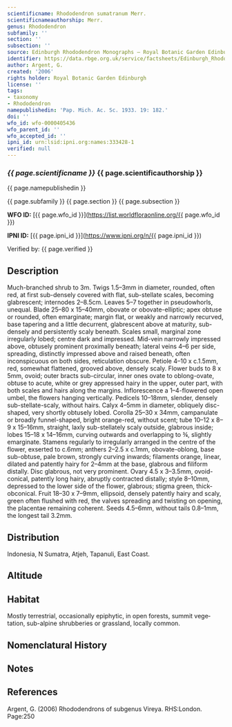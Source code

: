 ```yaml
---
scientificname: Rhododendron sumatranum Merr.
scientificnameauthorship: Merr.
genus: Rhododendron
subfamily: ''
section: ''
subsection: ''
source: Edinburgh Rhododendron Monographs – Royal Botanic Garden Edinburgh
identifier: https://data.rbge.org.uk/service/factsheets/Edinburgh_Rhododendron_Monographs.xhtml
author: Argent, G.
created: '2006'
rights holder: Royal Botanic Garden Edinburgh
license: ''
tags:
- taxonomy
- Rhododendron
namepublishedin: 'Pap. Mich. Ac. Sc. 1933. 19: 182.'
doi: ''
wfo_id: wfo-0000405436
wfo_parent_id: ''
wfo_accepted_id: ''
ipni_id: urn:lsid:ipni.org:names:333428-1
verified: null
---
```

### _{{ page.scientificname }}_ {{ page.scientificauthorship }}
 {{ page.namepublishedin }}

{{ page.subfamily }} {{ page.section }} {{ page.subsection }}

**WFO ID:** [{{ page.wfo_id }}](https://list.worldfloraonline.org/{{ page.wfo_id }})

**IPNI ID:** [{{ page.ipni_id }}](https://www.ipni.org/n/{{ page.ipni_id }})

Verified by: {{ page.verified }}



## Description
Much-branched shrub to 3m. Twigs 1.5–3mm in diameter, rounded, often red, at first sub-densely covered with flat, sub-stellate scales, becoming glabrescent; internodes 2–8.5cm. Leaves 5–7 together in pseudowhorls, unequal. Blade 25–80 x 15–40mm, obovate or obovate-elliptic; apex obtuse or rounded, often emarginate; margin flat, or weakly and narrowly recurved, base tapering and a little decurrent, glabrescent above at maturity, sub-densely and persistently scaly beneath. Scales small, marginal zone irregularly lobed; centre dark and impressed. Mid-vein narrowly impressed above, obtusely prominent proximally beneath; lateral veins 4–6 per side, spreading, distinctly impressed above and raised beneath, often inconspicuous on both sides, reticulation obscure. Petiole 4–10 x c.1.5mm, red, somewhat flattened, grooved above, densely scaly. Flower buds to 8 x 5mm, ovoid; outer bracts sub-circular, inner ones ovate to oblong-ovate, obtuse to acute, white or grey appressed hairy in the upper, outer part, with both scales and hairs along the margins. Inflorescence a 1–4-flowered open umbel, the flowers hanging vertically. Pedicels 10–18mm, slender, densely sub-stellate-scaly, without hairs. Calyx 4–5mm in diameter, obliquely disc-shaped, very shortly obtusely lobed. Corolla 25–30 x 34mm, campanulate or broadly funnel-shaped, bright orange-red, without scent; tube 10–12 x 8–9 x 15–16mm, straight, laxly sub-stellately scaly outside, glabrous inside; lobes 15–18 x 14–16mm, curving outwards and overlapping to ¾, slightly emarginate. Stamens regularly to irregularly arranged in the centre of the flower, exserted to c.6mm; anthers 2–2.5 x c.1mm, obovate-oblong, base sub-obtuse, pale brown, strongly curving inwards; filaments orange, linear, dilated and patently hairy for 2–4mm at the base, glabrous and filiform distally. Disc glabrous, not very prominent. Ovary 4.5 x 3–3.5mm, ovoid-conical, patently long hairy, abruptly contracted distally; style 8–10mm, depressed to the lower side of the flower, glabrous; stigma green, thick-obconical. Fruit 18–30 x 7–9mm, ellipsoid, densely patently hairy and scaly, green often flushed with red, the valves spreading and twisting on opening, the placentae remaining coherent. Seeds 4.5–6mm, without tails 0.8–1mm, the longest tail 3.2mm.

## Distribution
Indonesia, N Sumatra, Atjeh, Tapanuli, East Coast.

## Altitude


## Habitat
Mostly terrestrial, occasionally epiphytic, in open forests, summit vege­tation, sub-alpine shrubberies or grassland, locally common.

## Nomenclatural History

                       
## Notes


## References

Argent, G. (2006) Rhododendrons of subgenus Vireya. RHS:London. Page:250
